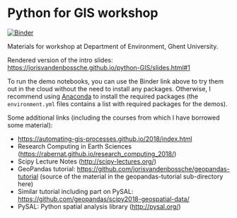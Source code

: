 # Python for GIS workshop

[![Binder](https://mybinder.org/badge_logo.svg)](https://mybinder.org/v2/gh/jorisvandenbossche/python-GIS/master?urlpath=lab)

Materials for workshop at Department of Environment, Ghent University.

Rendered version of the intro slides: https://jorisvandenbossche.github.io/python-GIS/slides.html#1

To run the demo notebooks, you can use the Binder link above to try them out in the cloud without the need to install any packages. Otherwise, I recommend using [Anaconda](https://www.anaconda.com/download/) to install the required packages (the `environment.yml` files contains a list with required packages for the demos).

Some additional links (including the courses from which I have borrowed some material):

- https://automating-gis-processes.github.io/2018/index.html
- Research Computing in Earth Sciences (https://rabernat.github.io/research_computing_2018/)
- Scipy Lecture Notes (http://scipy-lectures.org/)
- GeoPandas tutorial: https://github.com/jorisvandenbossche/geopandas-tutorial (source of the material in the geopandas-tutorial sub-directory here)
- Similar tutorial including part on PySAL: https://github.com/geopandas/scipy2018-geospatial-data/
- PySAL: Python spatial analysis library (http://pysal.org/)
